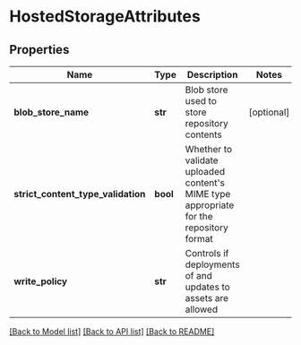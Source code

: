 # HostedStorageAttributes

## Properties
Name | Type | Description | Notes
------------ | ------------- | ------------- | -------------
**blob_store_name** | **str** | Blob store used to store repository contents | [optional] 
**strict_content_type_validation** | **bool** | Whether to validate uploaded content&#x27;s MIME type appropriate for the repository format | 
**write_policy** | **str** | Controls if deployments of and updates to assets are allowed | 

[[Back to Model list]](../README.md#documentation-for-models) [[Back to API list]](../README.md#documentation-for-api-endpoints) [[Back to README]](../README.md)

